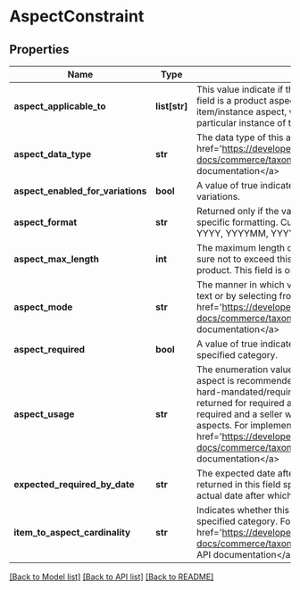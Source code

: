 # AspectConstraint

## Properties
Name | Type | Description | Notes
------------ | ------------- | ------------- | -------------
**aspect_applicable_to** | **list[str]** | This value indicate if the aspect identified by the aspects.localizedAspectName field is a product aspect (relevant to catalog products in the category) or an item/instance aspect, which is an aspect whose value will vary based on a particular instance of the product. | [optional] 
**aspect_data_type** | **str** | The data type of this aspect. For implementation help, refer to &lt;a href&#x3D;&#39;https://developer.ebay.com/api-docs/commerce/taxonomy/types/txn:AspectDataTypeEnum&#39;&gt;eBay API documentation&lt;/a&gt; | [optional] 
**aspect_enabled_for_variations** | **bool** | A value of true indicates that this aspect can be used to help identify item variations. | [optional] 
**aspect_format** | **str** | Returned only if the value of aspectDataType identifies a data type that requires specific formatting. Currently, this field provides formatting hints as follows: DATE: YYYY, YYYYMM, YYYYMMDD NUMBER: int32, double | [optional] 
**aspect_max_length** | **int** | The maximum length of the item/instance aspect&#39;s value. The seller must make sure not to exceed this length when specifying the instance aspect&#39;s value for a product. This field is only returned for instance aspects. | [optional] 
**aspect_mode** | **str** | The manner in which values of this aspect must be specified by the seller (as free text or by selecting from available options). For implementation help, refer to &lt;a href&#x3D;&#39;https://developer.ebay.com/api-docs/commerce/taxonomy/types/txn:AspectModeEnum&#39;&gt;eBay API documentation&lt;/a&gt; | [optional] 
**aspect_required** | **bool** | A value of true indicates that this aspect is required when offering items in the specified category. | [optional] 
**aspect_usage** | **str** | The enumeration value returned in this field will indicate if the corresponding aspect is recommended or optional. Note: This field is always returned, even for hard-mandated/required aspects (where aspectRequired: true). The value returned for required aspects will be RECOMMENDED, but they are actually required and a seller will be blocked from listing or revising an item without these aspects. For implementation help, refer to &lt;a href&#x3D;&#39;https://developer.ebay.com/api-docs/commerce/taxonomy/types/txn:AspectUsageEnum&#39;&gt;eBay API documentation&lt;/a&gt; | [optional] 
**expected_required_by_date** | **str** | The expected date after which the aspect will be required. Note: The value returned in this field specifies only an approximate date, which may not reflect the actual date after which the aspect is required. | [optional] 
**item_to_aspect_cardinality** | **str** | Indicates whether this aspect can accept single or multiple values for items in the specified category. For implementation help, refer to &lt;a href&#x3D;&#39;https://developer.ebay.com/api-docs/commerce/taxonomy/types/txn:ItemToAspectCardinalityEnum&#39;&gt;eBay API documentation&lt;/a&gt; | [optional] 

[[Back to Model list]](../README.md#documentation-for-models) [[Back to API list]](../README.md#documentation-for-api-endpoints) [[Back to README]](../README.md)


